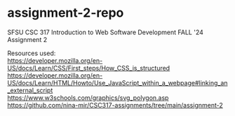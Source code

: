 # assignment-2-repo
SFSU CSC 317 Introduction to Web Software Development FALL '24
Assignment 2

Resources used: <br>
https://developer.mozilla.org/en-US/docs/Learn/CSS/First_steps/How_CSS_is_structured<br>
https://developer.mozilla.org/en-US/docs/Learn/HTML/Howto/Use_JavaScript_within_a_webpage#linking_an_external_script<br>
https://www.w3schools.com/graphics/svg_polygon.asp<br>
https://github.com/nina-mir/CSC317-assignments/tree/main/assignment-2<br>
